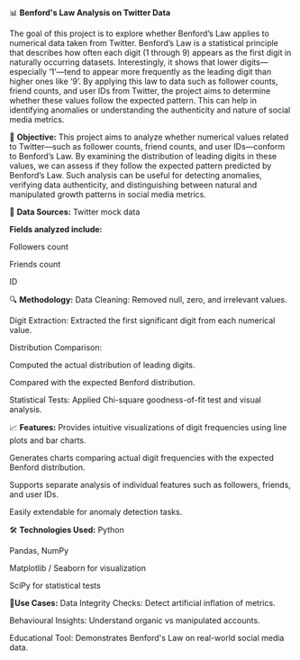 📊 **Benford's Law Analysis on Twitter Data**

The goal of this project is to explore whether Benford’s Law applies to numerical data taken from Twitter. Benford’s Law is a statistical principle that describes how often each digit (1 through 9) appears as the first digit in naturally occurring datasets. Interestingly, it shows that lower digits—especially ‘1’—tend to appear more frequently as the leading digit than higher ones like ‘9’. By applying this law to data such as follower counts, friend counts, and user IDs from Twitter, the project aims to determine whether these values follow the expected pattern. This can help in identifying anomalies or understanding the authenticity and nature of social media metrics.

🧠 **Objective:**
This project aims to analyze whether numerical values related to Twitter—such as follower counts, friend counts, and user IDs—conform to Benford’s Law. By examining the distribution of leading digits in these values, we can assess if they follow the expected pattern predicted by Benford’s Law. Such analysis can be useful for detecting anomalies, verifying data authenticity, and distinguishing between natural and manipulated growth patterns in social media metrics.

📂 **Data Sources:**
Twitter mock data

**Fields analyzed include:**

Followers count

Friends count

ID

🔍 **Methodology:**
Data Cleaning: Removed null, zero, and irrelevant values.

Digit Extraction: Extracted the first significant digit from each numerical value.

Distribution Comparison:

Computed the actual distribution of leading digits.

Compared with the expected Benford distribution.

Statistical Tests: Applied Chi-square goodness-of-fit test and visual analysis.

📈 **Features:**
Provides intuitive visualizations of digit frequencies using line plots and bar charts.

Generates charts comparing actual digit frequencies with the expected Benford distribution.

Supports separate analysis of individual features such as followers, friends, and user IDs.

Easily extendable for anomaly detection tasks.

🛠 **Technologies Used:**
Python

Pandas, NumPy

Matplotlib / Seaborn for visualization

SciPy for statistical tests

**📌Use Cases:**
Data Integrity Checks: Detect artificial inflation of metrics.

Behavioural Insights: Understand organic vs manipulated accounts.

Educational Tool: Demonstrates Benford's Law on real-world social media data.

